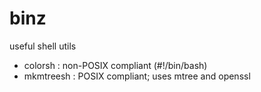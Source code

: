 # binz
useful shell utils

- colorsh : non-POSIX compliant (#!/bin/bash)
- mkmtreesh : POSIX compliant; uses mtree and openssl

